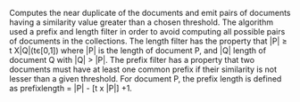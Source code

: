 Computes the near duplicate of the documents and emit pairs of documents having a similarity value greater than a chosen threshold. The algorithm used a prefix and length filter in order to avoid computing all possible pairs of documents in the collections. The length filter has the property that |P| ≥ t X|Q|(tє[0,1]) where |P| is the length of document P, and |Q| length of document Q with |Q| > |P|. The prefix filter has a property that two documents must have at least one common prefix if their similarity is not lesser than a given threshold. For document P, the prefix length is defined as prefixlength = |P| - [t x |P|] +1. 
